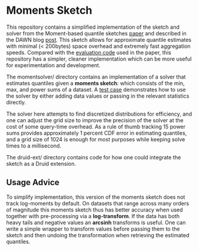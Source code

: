 # Moments Sketch
This repository contains a simplified implementation of the sketch and solver from the Moment-based quantile sketches [paper](https://arxiv.org/abs/1803.01969) and described in the DAWN blog [post](https://dawn.cs.stanford.edu/2018/08/29/moments/). 
This sketch allows for approximate quantile estimates with minimal (< 200bytes) space overhead and extremely fast aggregation speeds.
Compared with the [evaluation code](https://github.com/stanford-futuredata/msketch) used in the paper, this repository has a simpler, cleaner implementation which can be more useful for experimentation and development. 

The momentsolver/ directory contains an implementation of a solver that estimates quantiles given a **moments sketch**: which consists of the min, max, and power sums of a dataset. A [test case](https://github.com/stanford-futuredata/momentsketch/blob/33c9de7d40bc4e7d8e5bfa6510672e6dbb3b0e74/momentsolver/src/test/java/momentsketch/MomentSolverTest.java#L8) demonstrates how to use the solver by either adding data values or passing in the relevant statistics directly. 

The solver here attempts to find discretized distributions for efficiency, and one can adjust the grid size to improve the precision of the solver at the cost of some query-time overhead.
As a rule of thumb tracking 15 power sums provides approximately 1 percent CDF error in estimating quantiles, 
and a grid size of 1024 is enough for most purposes while keeping solve times to a millisecond.

The druid-ext/ directory contains code for how one could integrate the sketch as a Druid extension.

## Usage Advice

To simplify implementation, this version of the moments sketch does not track log-moments by default. 
On datasets that range across many orders of magnitude this moments sketch thus has better accuracy when
used together with pre-processing via a __log-transform__. 
If the data has both heavy tails and negative values an __arcsinh__ transforms is useful.
One can write a simple wrapper to transform values before passing them to the sketch and then undoing the transformation
when retrieving the estimated quantiles.
